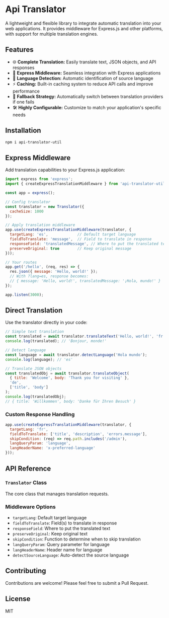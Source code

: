 # Api Translator

A lightweight and flexible library to integrate automatic translation into your web applications. It provides middleware for Express.js and other platforms, with support for multiple translation engines.

## Features

- 🌐 **Complete Translation:** Easily translate text, JSON objects, and API responses
- 🚀 **Express Middleware:** Seamless integration with Express applications
- 🧠 **Language Detection:** Automatic identification of source language
- ⚡ **Caching:** Built-in caching system to reduce API calls and improve performance
- 🔄 **Fallback Strategy:** Automatically switch between translation providers if one fails
- 🛠️ **Highly Configurable:** Customize to match your application's specific needs

## Installation

```bash
npm i api-translator-util
```

## Express Middleware

Add translation capabilities to your Express.js application:

```javascript
import express from 'express';
import { createExpressTranslationMiddleware } from 'api-translator-util';

const app = express();

// Config translator
const translator = new Translator({
  cacheSize: 1000
});

// Apply translation middleware
app.use(createExpressTranslationMiddleware(translator, {
  targetLang: 'es',             // Default target language
  fieldToTranslate: 'message',  // Field to translate in response
  responseField: 'translatedMessage', // Where to put the translated text
  preserveOriginal: true        // Keep original message
}));

// Your routes
app.get('/hello', (req, res) => {
  res.json({ message: 'Hello, world!' });
  // With ?lang=es, response becomes:
  // { message: 'Hello, world!', translatedMessage: '¡Hola, mundo!' }
});

app.listen(3000);
```

## Direct Translation

Use the translator directly in your code:

```javascript
// Simple text translation
const translated = await translator.translateText('Hello, world!', 'fr');
console.log(translated); // 'Bonjour, monde!'

// Detect language
const language = await translator.detectLanguage('Hola mundo');
console.log(language); // 'es'

// Translate JSON objects
const translatedObj = await translator.translateObject(
  { title: 'Welcome', body: 'Thank you for visiting' },
  'de',
  ['title', 'body']
);
console.log(translatedObj);
// { title: 'Willkommen', body: 'Danke für Ihren Besuch' }
```

### Custom Response Handling

```javascript
app.use(createExpressTranslationMiddleware(translator, {
  targetLang: 'fr',
  fieldToTranslate: ['title', 'description', 'errors.message'],
  skipCondition: (req) => req.path.includes('/admin'),
  langQueryParam: 'language',
  langHeaderName: 'x-preferred-language'
}));
```

## API Reference

### `Translator` Class

The core class that manages translation requests.

### Middleware Options

- `targetLang`: Default target language
- `fieldToTranslate`: Field(s) to translate in response
- `responseField`: Where to put the translated text
- `preserveOriginal`: Keep original text
- `skipCondition`: Function to determine when to skip translation
- `langQueryParam`: Query parameter for language
- `langHeaderName`: Header name for language
- `detectSourceLanguage`: Auto-detect the source language

## Contributing

Contributions are welcome! Please feel free to submit a Pull Request.

## License

MIT
